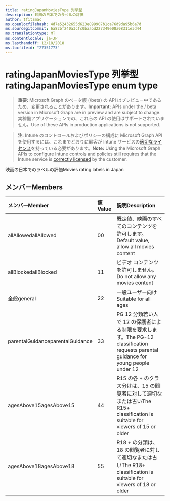 ```yaml
---
title: ratingJapanMoviesType 列挙型
description: 映画の日本でのラベルの評価
author: tfitzmac
ms.openlocfilehash: 4d7e52432655d623e899907b1ca76d9da95b6a7d
ms.sourcegitcommit: 6a82bf240a3cfc0baabd227349e08a08311e3d44
ms.translationtype: MT
ms.contentlocale: ja-JP
ms.lasthandoff: 12/18/2018
ms.locfileid: "27351773"
---
```

# <a name="ratingjapanmoviestype-enum-type"></a><span data-ttu-id="1d015-103">ratingJapanMoviesType 列挙型</span><span class="sxs-lookup"><span data-stu-id="1d015-103">ratingJapanMoviesType enum type</span></span>

> <span data-ttu-id="1d015-104">**重要:** Microsoft Graph のベータ版 (/beta) の API はプレビュー中であるため、変更されることがあります。</span><span class="sxs-lookup"><span data-stu-id="1d015-104">**Important:** APIs under the / beta version in Microsoft Graph are in preview and are subject to change.</span></span> <span data-ttu-id="1d015-105">実稼働アプリケーションでの、これらの API の使用はサポートされていません。</span><span class="sxs-lookup"><span data-stu-id="1d015-105">Use of these APIs in production applications is not supported.</span></span>

> <span data-ttu-id="1d015-106">**注:** Intune のコントロールおよびポリシーの構成に Microsoft Graph API を使用するには、これまでどおりに顧客が Intune サービスの[適切なライセンス](https://go.microsoft.com/fwlink/?linkid=839381)を持っている必要があります。</span><span class="sxs-lookup"><span data-stu-id="1d015-106">**Note:** Using the Microsoft Graph APIs to configure Intune controls and policies still requires that the Intune service is [correctly licensed](https://go.microsoft.com/fwlink/?linkid=839381) by the customer.</span></span>

<span data-ttu-id="1d015-107">映画の日本でのラベルの評価</span><span class="sxs-lookup"><span data-stu-id="1d015-107">Movies rating labels in Japan</span></span>
## <a name="members"></a><span data-ttu-id="1d015-108">メンバー</span><span class="sxs-lookup"><span data-stu-id="1d015-108">Members</span></span>
|<span data-ttu-id="1d015-109">メンバー</span><span class="sxs-lookup"><span data-stu-id="1d015-109">Member</span></span>|<span data-ttu-id="1d015-110">値</span><span class="sxs-lookup"><span data-stu-id="1d015-110">Value</span></span>|<span data-ttu-id="1d015-111">説明</span><span class="sxs-lookup"><span data-stu-id="1d015-111">Description</span></span>|
|:---|:---|:---|
|<span data-ttu-id="1d015-112">allAllowed</span><span class="sxs-lookup"><span data-stu-id="1d015-112">allAllowed</span></span>|<span data-ttu-id="1d015-113">0</span><span class="sxs-lookup"><span data-stu-id="1d015-113">0</span></span>|<span data-ttu-id="1d015-114">既定値、映画のすべてのコンテンツを許可します。</span><span class="sxs-lookup"><span data-stu-id="1d015-114">Default value, allow all movies content</span></span>|
|<span data-ttu-id="1d015-115">allBlocked</span><span class="sxs-lookup"><span data-stu-id="1d015-115">allBlocked</span></span>|<span data-ttu-id="1d015-116">1</span><span class="sxs-lookup"><span data-stu-id="1d015-116">1</span></span>|<span data-ttu-id="1d015-117">ビデオ コンテンツを許可しません。</span><span class="sxs-lookup"><span data-stu-id="1d015-117">Do not allow any movies content</span></span>|
|<span data-ttu-id="1d015-118">全般</span><span class="sxs-lookup"><span data-stu-id="1d015-118">general</span></span>|<span data-ttu-id="1d015-119">2</span><span class="sxs-lookup"><span data-stu-id="1d015-119">2</span></span>|<span data-ttu-id="1d015-120">一般ユーザー向け</span><span class="sxs-lookup"><span data-stu-id="1d015-120">Suitable for all ages</span></span>|
|<span data-ttu-id="1d015-121">parentalGuidance</span><span class="sxs-lookup"><span data-stu-id="1d015-121">parentalGuidance</span></span>|<span data-ttu-id="1d015-122">3</span><span class="sxs-lookup"><span data-stu-id="1d015-122">3</span></span>|<span data-ttu-id="1d015-123">PG 12 分類若い人で 12 の保護者による制限を要求します。</span><span class="sxs-lookup"><span data-stu-id="1d015-123">The PG-12 classification requests parental guidance for young people under 12</span></span>|
|<span data-ttu-id="1d015-124">agesAbove15</span><span class="sxs-lookup"><span data-stu-id="1d015-124">agesAbove15</span></span>|<span data-ttu-id="1d015-125">4</span><span class="sxs-lookup"><span data-stu-id="1d015-125">4</span></span>|<span data-ttu-id="1d015-126">R15 の各 + のクラス分けは、15 の閲覧者に対して適切なまたは古い</span><span class="sxs-lookup"><span data-stu-id="1d015-126">The R15+ classification is suitable for viewers of 15 or older</span></span>|
|<span data-ttu-id="1d015-127">agesAbove18</span><span class="sxs-lookup"><span data-stu-id="1d015-127">agesAbove18</span></span>|<span data-ttu-id="1d015-128">5</span><span class="sxs-lookup"><span data-stu-id="1d015-128">5</span></span>|<span data-ttu-id="1d015-129">R18 + の分類は、18 の閲覧者に対して適切なまたは古い</span><span class="sxs-lookup"><span data-stu-id="1d015-129">The R18+ classification is suitable for viewers of 18 or older</span></span>|





